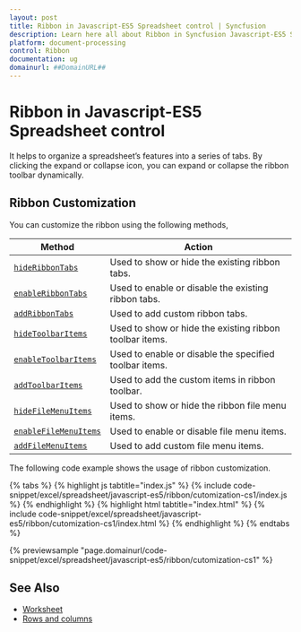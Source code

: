 ```yaml
---
layout: post
title: Ribbon in Javascript-ES5 Spreadsheet control | Syncfusion
description: Learn here all about Ribbon in Syncfusion Javascript-ES5 Spreadsheet control of Syncfusion Essential JS 2 and more.
platform: document-processing
control: Ribbon 
documentation: ug
domainurl: ##DomainURL##
---
```


# Ribbon in Javascript-ES5 Spreadsheet control

It helps to organize a spreadsheet’s features into a series of tabs. By clicking the expand or collapse icon, you can expand or collapse the ribbon toolbar dynamically.

## Ribbon Customization

You can customize the ribbon using the following methods,

| Method | Action |
|-------|---------|
| [`hideRibbonTabs`](https://ej2.syncfusion.com/javascript/documentation/api/spreadsheet/#hideribbontabs) | Used to show or hide the existing ribbon tabs. |
| [`enableRibbonTabs`](https://ej2.syncfusion.com/javascript/documentation/api/spreadsheet/#enableribbontabs) | Used to enable or disable the existing ribbon tabs. |
| [`addRibbonTabs`](https://ej2.syncfusion.com/javascript/documentation/api/spreadsheet/#addribbontabs) | Used to add custom ribbon tabs. |
| [`hideToolbarItems`](https://ej2.syncfusion.com/javascript/documentation/api/spreadsheet/#hidetoolbaritems) | Used to show or hide the existing ribbon toolbar items. |
| [`enableToolbarItems`](https://ej2.syncfusion.com/javascript/documentation/api/spreadsheet/#enabletoolbaritems) | Used to enable or disable the specified toolbar items. |
| [`addToolbarItems`](https://ej2.syncfusion.com/javascript/documentation/api/spreadsheet/#addtoolbaritems) | Used to add the custom items in ribbon toolbar. |
| [`hideFileMenuItems`](https://ej2.syncfusion.com/javascript/documentation/api/spreadsheet/#hidefilemenuitems) | Used to show or hide the ribbon file menu items. |
| [`enableFileMenuItems`](https://ej2.syncfusion.com/javascript/documentation/api/spreadsheet/#enablefilemenuitems) | Used to enable or disable file menu items. |
| [`addFileMenuItems`](https://ej2.syncfusion.com/javascript/documentation/api/spreadsheet/#addfilemenuitems) | Used to add custom file menu items. |

The following code example shows the usage of ribbon customization.

{% tabs %}
{% highlight js tabtitle="index.js" %}
{% include code-snippet/excel/spreadsheet/javascript-es5/ribbon/cutomization-cs1/index.js %}
{% endhighlight %}
{% highlight html tabtitle="index.html" %}
{% include code-snippet/excel/spreadsheet/javascript-es5/ribbon/cutomization-cs1/index.html %}
{% endhighlight %}
{% endtabs %}

{% previewsample "page.domainurl/code-snippet/excel/spreadsheet/javascript-es5/ribbon/cutomization-cs1" %}

## See Also

* [Worksheet](./worksheet)
* [Rows and columns](./rows-and-columns)

